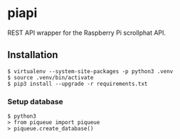 # piapi
REST API wrapper for the Raspberry Pi scrollphat API.


Installation
------------

```
$ virtualenv --system-site-packages -p python3 .venv
$ source .venv/bin/activate
$ pip3 install --upgrade -r requirements.txt
```

### Setup database

```
$ python3
> from piqueue import piqueue
> piqueue.create_database()
```
